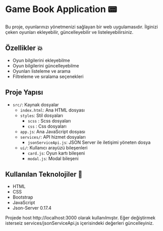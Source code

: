 # Game Book Application 📟

Bu proje, oyunlarınızı yönetmenizi sağlayan bir web uygulamasıdır. İlginizi çeken oyunları ekleyebilir, güncelleyebilir ve listeleyebilirsiniz.

## Özellikler 💥

- Oyun bilgilerini ekleyebilme
- Oyun bilgilerini güncelleyebilme
- Oyunları listeleme ve arama
- Filtreleme ve sıralama seçenekleri

## Proje Yapısı

- `src/`: Kaynak dosyalar
  - `index.html`: Ana HTML dosyası
  - `styles`: Stil dosyaları
    - `scss` : Scss dosyaları
    - `css` : Css dosyaları
  - `app.js`: Ana JavaScript dosyası
  - `services/`: API hizmet dosyaları
    - `jsonServiceApi.js`: JSON Server ile iletişimi yöneten dosya
  - `ui/`: Kullanıcı arayüzü bileşenleri
    - `card.js`: Oyun kartı bileşeni
    - `modal.js`: Modal bileşeni

## Kullanılan Teknolojiler 🎇

- HTML
- CSS
- Bootstrap
- JavaScript
- Json-Server 0.17.4

Projede host http://localhost:3000 olarak kullanılmıştır. Eğer değiştirmek isterseiz services/jsonServiceApi.js içerisindeki değerleri güncelleyiniz.
